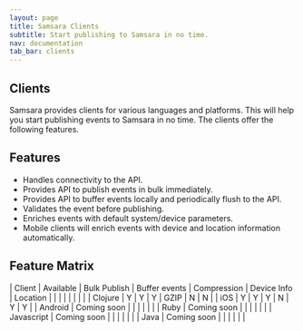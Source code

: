 ```yaml
---
layout: page
title: Samsara Clients
subtitle: Start publishing to Samsara in no time.
nav: documentation
tab_bar: clients
---
```


## Clients
Samsara provides clients for various languages and platforms. This will help you start publishing events to Samsara in no time. The clients offer the following features.

## Features
* Handles connectivity to the API.
* Provides API to publish events in bulk immediately.
* Provides API to buffer events locally and periodically flush to the API.
* Validates the event before publishing.
* Enriches events with default system/device parameters.
* Mobile clients will enrich events with device and location information automatically.


## Feature Matrix

| Client     | Available   | Bulk Publish | Buffer events | Compression | Device Info | Location |
| | | | | | |
| Clojure    | Y           | Y            | Y             | GZIP        | N           | N        |
| iOS        | Y           | Y            | Y             | N           | Y           | Y        |
| Android    | Coming soon | | | | | |
| Ruby       | Coming soon | | | | | |
| Javascript | Coming soon | | | | | |
| Java       | Coming soon | | | | | |
